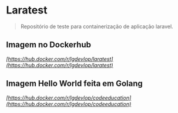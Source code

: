 Laratest
===================

> Repositório de teste para containerização de aplicação laravel.

## Imagem no Dockerhub

*[https://hub.docker.com/r/lgdevlop/laratest](https://hub.docker.com/r/lgdevlop/laratest)*

## Imagem Hello World feita em Golang

*[https://hub.docker.com/r/lgdevlop/codeeducation](https://hub.docker.com/r/lgdevlop/codeeducation)*
